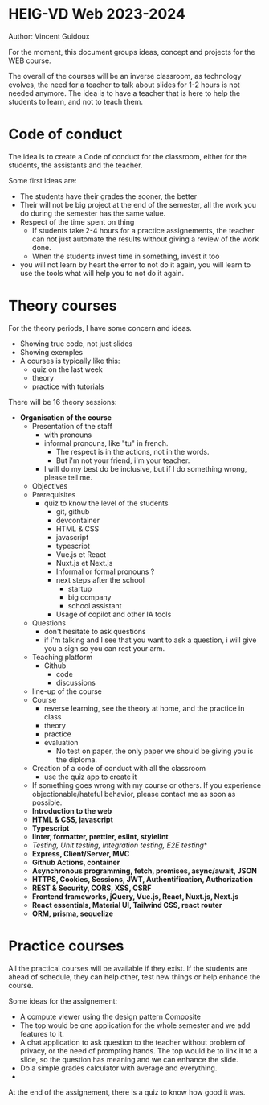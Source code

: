 # HEIG-VD Web 2023-2024
Author: Vincent Guidoux

For the moment, this document groups ideas, concept and projects for the WEB course.

The overall of the courses will be an inverse classroom, as technology evolves, the need for a teacher to talk about slides for 1-2 hours is not needed anymore. The idea is to have a teacher that is here to help the students to learn, and not to teach them.

# Code of conduct
The idea is to create a Code of conduct for the classroom, either for the students, the assistants and the teacher.

Some first ideas are:
 - The students have their grades the sooner, the better
 - Their will not be big project at the end of the semester, all the work you do during the semester has the same value.
 - Respect of the time spent on thing
   - If students take 2-4 hours for a practice assignements, the teacher can not just automate the results without giving a review of the work done.
   - When the students invest time in something, invest it too
 - you will not learn by heart the error to not do it again, you will learn to use the tools what will help you to not do it again.

# Theory courses
For the theory periods, I have some concern and ideas.

 - Showing true code, not just slides
 - Showing exemples
 - A courses is typically like this:
   - quiz on the last week
   - theory
   - practice with tutorials

There will be 16 theory sessions:
  - **Organisation of the course**
    - Presentation of the staff
      - with pronouns
      - informal pronouns, like "tu" in french.
        - The respect is in the actions, not in the words.
        - But i'm not your friend, i'm your teacher.
      - I will do my best do be inclusive, but if I do something wrong, please tell me.
    - Objectives
    - Prerequisites
      - quiz to know the level of the students
        - git, github
        - devcontainer
        - HTML & CSS
        - javascript
        - typescript
        - Vue.js et React
        - Nuxt.js et Next.js
        - Informal or formal pronouns ?
        - next steps after the school
          - startup
          - big company
          - school assistant
        - Usage of copilot and other IA tools
    - Questions
      - don't hesitate to ask questions
      - if i'm talking and I see that you want to ask a question, i will give you a sign so you can rest your arm.
    - Teaching platform
      - Github
        - code
        - discussions
    - line-up of the course
    - Course
      - reverse learning, see the theory at home, and the practice in class
      - theory
      - practice
      - evaluation
        - No test on paper, the only paper we should be giving you is the diploma.
    - Creation of a code of conduct with all the classroom
      - use the quiz app to create it
    - If something goes wrong with my course or others. If you experience objectionable/hateful behavior, please contact me as soon as possible.
	- **Introduction to the web**
	- **HTML & CSS, javascript**
	- **Typescript**
	- **linter, formatter, prettier, eslint, stylelint**
	- **Testing*, Unit testing, Integration testing, E2E testing**
	- **Express, Client/Server, MVC**
	- **Github Actions, container**
	- **Asynchronous programming, fetch, promises, async/await, JSON**
	- **HTTPS, Cookies, Sessions, JWT, Authentification, Authorization**
	- **REST & Security, CORS, XSS, CSRF**
	- **Frontend frameworks, jQuery, Vue.js, React, Nuxt.js, Next.js**
	- **React essentials, Material UI, Tailwind CSS, react router**
	- **ORM, prisma, sequelize**

# Practice courses

All the practical courses will be available if they exist. If the students are ahead of schedule, they can help other, test new things or help enhance the course.

Some ideas for the assignement:
 - A compute viewer using the design pattern Composite
 - The top would be one application for the whole semester and we add features to it.
 - A chat application to ask question to the teacher without problem of privacy, or the need of prompting hands. The top would be to link it to a slide, so the question has meaning and we can enhance the slide.
 - Do a simple grades calculator with average and everything.
 - 

At the end of the assignement, there is a quiz to know how good it was. 
